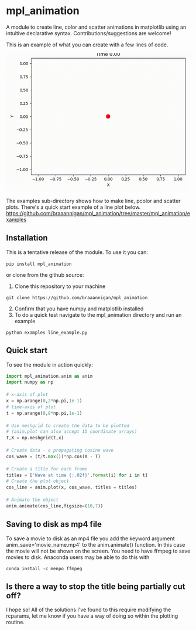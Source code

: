 # mpl_animation
A module to create line, color and scatter animations in matplotlib using an intuitive declarative syntax.  Contributions/suggestions are welcome!

This is an example of what you can create with a few lines of code.

![](https://github.com/braaannigan/mpl_animation/blob/master/scatter.gif)


The examples sub-directory shows how to make line, pcolor and scatter plots.  There's a quick start example of a line plot below. 
https://github.com/braaannigan/mpl_animation/tree/master/mpl_animation/examples


## Installation
This is a tentative release of the module.  To use it you can:

```pip install mpl_animation```

or clone from the github source:

1. Clone this repository to your machine
```
git clone https://github.com/braaannigan/mpl_animation
```
2. Confirm that you have numpy and matplotlib installed
3. To do a quick test navigate to the mpl_animation directory and run an example
```
python examples line_example.py
```

## Quick start
To see the module in action quickly:
```python
import mpl_animation.anim as anim
import numpy as np

# x-axis of plot
x = np.arange(0,2*np.pi,1e-1)
# time-axis of plot
t = np.arange(0,8*np.pi,1e-1)

# Use meshgrid to create the data to be plotted
# (anim.plot can also accept 1D coordinate arrays)
T,X = np.meshgrid(t,x)

# Create data - a propagating cosine wave
cos_wave = (t/t.max())*np.cos(X - T)

# Create a title for each frame
titles = ['Wave at time {:.02f}'.format(i) for i in t]
# Create the plot object
cos_line = anim.plot(x, cos_wave, titles = titles)

# Animate the object
anim.animate(cos_line,figsize=(10,7))
```

## Saving to disk as mp4 file
To save a movie to disk as an mp4 file you add the keyword argument anim_save='movie_name.mp4' to 
the anim.animate() function.  In this case the movie will not be shown on the screen.  You need to have ffmpeg to save movies to disk.  Anaconda users may be able to do this with
```
conda install -c menpo ffmpeg
```
## Is there a way to stop the title being partially cut off?
I hope so!  All of the solutions I've found to this require modifying the rcparams, let me know if you have a way of doing so within the plotting routine.

